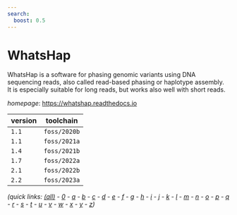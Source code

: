 ```yaml
---
search:
  boost: 0.5
---
```

# WhatsHap

WhatsHap is a software for phasing genomic variants using DNA sequencing reads, also called read-based phasing or haplotype assembly. It is especially suitable for long reads, but works also well with short reads.

*homepage*: <https://whatshap.readthedocs.io>

version | toolchain
--------|----------
``1.1`` | ``foss/2020b``
``1.1`` | ``foss/2021a``
``1.4`` | ``foss/2021b``
``1.7`` | ``foss/2022a``
``2.1`` | ``foss/2022b``
``2.2`` | ``foss/2023a``


*(quick links: [(all)](../index.md) - [0](../0/index.md) - [a](../a/index.md) - [b](../b/index.md) - [c](../c/index.md) - [d](../d/index.md) - [e](../e/index.md) - [f](../f/index.md) - [g](../g/index.md) - [h](../h/index.md) - [i](../i/index.md) - [j](../j/index.md) - [k](../k/index.md) - [l](../l/index.md) - [m](../m/index.md) - [n](../n/index.md) - [o](../o/index.md) - [p](../p/index.md) - [q](../q/index.md) - [r](../r/index.md) - [s](../s/index.md) - [t](../t/index.md) - [u](../u/index.md) - [v](../v/index.md) - [w](../w/index.md) - [x](../x/index.md) - [y](../y/index.md) - [z](../z/index.md))*

